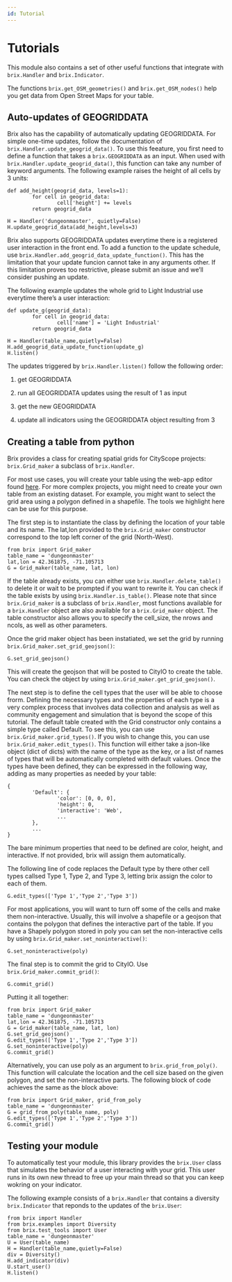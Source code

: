 ```yaml
---
id: Tutorial
---
```

# Tutorials

This module also contains a set of other useful functions that integrate with `brix.Handler` and `brix.Indicator`.

The functions `brix.get_OSM_geometries()` and `brix.get_OSM_nodes()` help you get data from Open Street Maps for your table.

## Auto-updates of GEOGRIDDATA

Brix also has the capability of automatically updating GEOGRIDDATA. For simple one-time updates, follow the documentation of `brix.Handler.update_geogrid_data()`. To use this feeature, you first need to define a function that takes a `brix.GEOGRIDDATA` as an input. When used with `brix.Handler.update_geogrid_data()`, this function can take any number of keyword arguments. The following example raises the height of all cells by 3 units:

```
def add_height(geogrid_data, levels=1):
        for cell in geogrid_data:
                cell['height'] += levels
        return geogrid_data

H = Handler('dungeonmaster', quietly=False)
H.update_geogrid_data(add_height,levels=3)
```

Brix also supports GEOGRIDDATA updates everytime there is a registered user interaction in the front end. To add a function to the update schedule, use `brix.Handler.add_geogrid_data_update_function()`. This has the limitation that your update funcion cannot take in any arguments other. If this limitation proves too restrictive, please submit an issue and we’ll consider pushing an update.

The following example updates the whole grid to Light Industrial use everytime there’s a user interaction:

```
def update_g(geogrid_data):
        for cell in geogrid_data:
                cell['name'] = 'Light Industrial'
        return geogrid_data

H = Handler(table_name,quietly=False)
H.add_geogrid_data_update_function(update_g)
H.listen()
```

The updates triggered by `brix.Handler.listen()` follow the following order:


1. get GEOGRIDDATA


2. run all GEOGRIDDATA updates using the result of 1 as input


3. get the new GEOGRIDDATA


4. update all indicators using the GEOGRIDDATA object resulting from 3

## Creating a table from python

Brix provides a class for creating spatial grids for CityScope projects: `brix.Grid_maker` a subclass of `brix.Handler`.

For most use cases, you will create your table using the web-app editor found [here](https://cityscope.media.mit.edu/CS_cityscopeJS/#/editor). For more complex projects, you might need to create your own table from an existing dataset. For example, you might want to select the grid area using a polygon defined in a shapefile. The tools we highlight here can be use for this purpose.

The first step is to instantiate the class by defining the location of your table and its name. The lat,lon provided to the `brix.Grid_maker` constructor correspond to the top left corner of the grid (North-West).

```
from brix import Grid_maker
table_name = 'dungeonmaster'
lat,lon = 42.361875, -71.105713
G = Grid_maker(table_name, lat, lon)
```

If the table already exists, you can either use `brix.Handler.delete_table()` to delete it or wait to be prompted if you want to rewrite it. You can check if the table exists by using `brix.Handler.is_table()`. Please note that since `brix.Grid_maker` is a subclass of `brix.Handler`, most functions available for a `brix.Handler` object are also available for a `brix.Grid_maker` object. The table constructor also allows you to specify the cell_size, the nrows and ncols, as well as other parameters.

Once the grid maker object has been instatiated, we set the grid by running `brix.Grid_maker.set_grid_geojson()`:

```
G.set_grid_geojson()
```

This will create the geojson that will be posted to CityIO to create the table. You can check the object by using `brix.Grid_maker.get_grid_geojson()`.

The next step is to define the cell types that the user will be able to choose frorm. Defining the necessary types and the properties of each type is a very complex process that involves data collection and analysis as well as community engagement and simulation that is beyond the scope of this tutorial. The default table created with the Grid constructor only contains a simple type called Default. To see this, you can use `brix.Grid_maker.grid_types()`. If you wish to change this, you can use `brix.Grid_maker.edit_types()`. This function will either take a json-like object (dict of dicts) with the name of the type as the key, or a list of names of types that will be automatically completed with default values. Once the types have been defined, they can be expressed in the following way, adding as many properties as needed by your table:

```
{
        'Default': {
                'color': [0, 0, 0],
                'height': 0,
                'interactive': 'Web',
                ...
        },
        ...
}
```

The bare minimum properties that need to be defined are color, height, and interactive. If not provided, brix will assign them automatically.

The following line of code replaces the Default type by there other cell types callsed Type 1, Type 2, and Type 3, letting brix assign the color to each of them.

```
G.edit_types(['Type 1','Type 2','Type 3'])
```

For most applications, you will want to turn off some of the cells and make them non-interactive. Usually, this will involve a shapefile or a geojson that contains the polygon that defines the interactive part of the table. If you have a Shapely polygon stored in poly you can set the non-interactive cells by using `brix.Grid_maker.set_noninteractive()`:

```
G.set_noninteractive(poly)
```

The final step is to commit the grid to CityIO. Use `brix.Grid_maker.commit_grid()`:

```
G.commit_grid()
```

Putting it all together:

```
from brix import Grid_maker
table_name = 'dungeonmaster'
lat,lon = 42.361875, -71.105713
G = Grid_maker(table_name, lat, lon)
G.set_grid_geojson()
G.edit_types(['Type 1','Type 2','Type 3'])
G.set_noninteractive(poly)
G.commit_grid()
```

Alternatively, you can use poly as an argument to `brix.grid_from_poly()`. This function will calculate the location and the cell size based on the given polygon, and set the non-interactive parts. The following block of code achieves the same as the block above:

```
from brix import Grid_maker, grid_from_poly
table_name = 'dungeonmaster'
G = grid_from_poly(table_name, poly)
G.edit_types(['Type 1','Type 2','Type 3'])
G.commit_grid()
```

## Testing your module

To automatically test your module, this library provides the `brix.User` class that simulates the behavior of a user interacting with your grid. This user runs in its own new thread to free up your main thread so that you can keep wokring on your indicator.

The following example consists of a `brix.Handler` that contains a diversity `brix.Indicator` that reponds to the updates of the `brix.User`:

```
from brix import Handler
from brix.examples import Diversity
from brix.test_tools import User
table_name = 'dungeonmaster'
U = User(table_name)
H = Handler(table_name,quietly=False)
div = Diversity()
H.add_indicator(div)
U.start_user()
H.listen()
```

